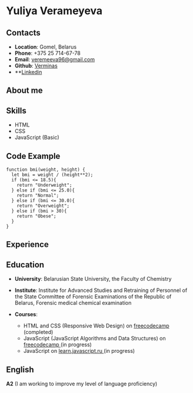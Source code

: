 # Yuliya Verameyeva

## Contacts

+ **Location**: Gomel, Belarus
+ **Phone**: +375 25 714-67-78
+ **Email**: [veremeeva96@gmail.com ](veremeeva96@gmail.com)
+ **Github**: [Verminas ](https://github.com/Verminas)
+ **[Linkedin ](https://www.linkedin.com/in/%D1%8E%D0%BB%D0%B8%D1%8F-%D0%B2%D0%B5%D1%80%D0%B5%D0%BC%D0%B5%D0%B5%D0%B2%D0%B0-690945276/)

## About me



## Skills

+ HTML
+ CSS
+ JavaScript (Basic)

## Code Example

```
function bmi(weight, height) {
  let bmi = weight / (height**2);
  if (bmi <= 18.5){
    return "Underweight";
  } else if (bmi <= 25.0){
    return "Normal";
  } else if (bmi <= 30.0){
    return "Overweight";
  } else if (bmi > 30){
    return "Obese";
  }
}
```

## Experience

## Education
  
 + **University**: Belarusian State University, the Faculty of Chemistry  
 + **Institute**: Institute for Advanced Studies and Retraining of Personnel of the State Committee of Forensic Examinations of the Republic of Belarus, Forensic medical chemical examination  
 + **Courses**: 
    
     + HTML and CSS (Responsive Web Design) on [freecodecamp ](https://www.freecodecamp.org/learn) (completed)
     + JavaScript (JavaScript Algorithms and Data Structures) on [freecodecamp ](https://www.freecodecamp.org/learn) (in progress)
     + JavaScript on [learn.javascript.ru ](https://learn.javascript.ru/) (in progress)

## English

**A2** (I am working to improve my level of language proficiency)

